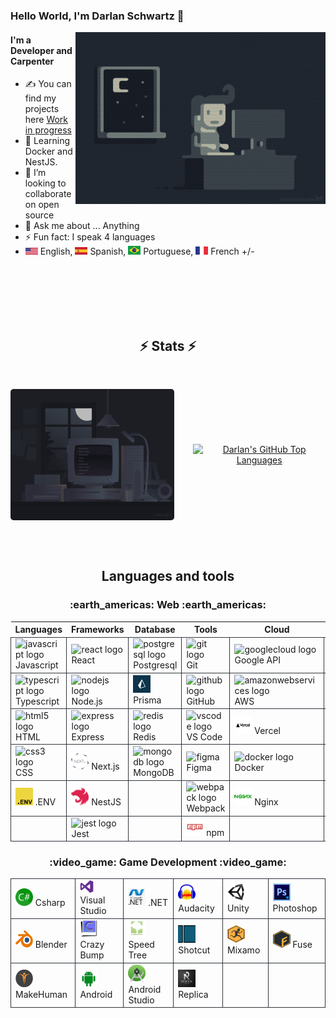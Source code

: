 ### Hello World, I'm Darlan Schwartz  👋

 <img align="right" alt="GIF" src="https://github.com/DarlanSchwartz/DarlanSchwartz/blob/main/Github%20readme%20images/main-gif.gif?raw=true" width="400" height="275" />
 
#### I'm a Developer and Carpenter
- ✍ You can find my projects here <a href="https://darlanschwartz.github.io/My-Portfolio/">Work in progress</a>
- 🌱 Learning Docker and NestJS.
- 👯 I’m looking to collaborate on open source
- 💬 Ask me about ... Anything
- ⚡ Fun fact: I speak 4 languages
- <img align="left top" alt="EUA" width="20px" src="https://raw.githubusercontent.com/DarlanSchwartz/DarlanSchwartz/main/Github%20readme%20images/usa.jpg" /> English,  <img align="left top" alt="Spanish" width="20px" src="https://raw.githubusercontent.com/DarlanSchwartz/DarlanSchwartz/main/Github%20readme%20images/spanish.jpg" />  Spanish,  <img align="left top" alt="Portuguese" width="20px" src="https://raw.githubusercontent.com/DarlanSchwartz/DarlanSchwartz/main/Github%20readme%20images/brazil.jpg" />  Portuguese, <img align="left top" alt="French" width="20px" src="https://raw.githubusercontent.com/DarlanSchwartz/DarlanSchwartz/main/Github%20readme%20images/france.webp" /> French +/-
<br />
<br />
<br />
<br />
<br />
<h2 align="center">⚡ Stats ⚡</h2>
<br>
<p align=center>
  <div align=center style="display:flex; align-items:center; justify-content:center; gap: 30px;">
    <!-- <a href="https://github.com/denvercoder1/github-readme-streak-stats" title="Go to Source">
      <img align="left" style="heigth:20px" src="https://streak-stats.demolab.com/?user=DarlanSchwartz&theme=react&border=61dafb&hide_border=true" alt="DarlanSchwartz" />
    </a> -->
     <a href="https://github.com/denvercoder1/github-readme-streak-stats" title="Go to Source">
      <img align="center" style="height:210px; border-radius:5px;" src="https://github.com/DarlanSchwartz/DarlanSchwartz/blob/main/Github%20readme%20images/stats.gif?raw=true" alt="DarlanSchwartz" />
    </a>
     <a href="https://github.com/DarlanSchwartz/github-readme-stats">
     <img align="center" style="flex-grow:0; flex-shrink:0;" alt="Darlan's GitHub Top Languages" src="https://github-readme-stats.vercel.app/api/top-langs/?username=DarlanSchwartz&title_color=61dafb&text_color=ffffff&icon_color=61dafb&bg_color=20232a&langs_count=10&layout=compact&border_color=61dafb&hide_border=true&size_weight=0.5&count_weight=0.5" />
    </a>
  </div>
</p>
<br />
<br />
<h2 align="center">Languages and tools</h2>
<h3 align="center">:earth_americas: Web :earth_americas:</h3>
<div align="center">
 <table>
    <tbody>
      <tr>
        <th>Languages</th>
        <th>Frameworks</th>
        <th>Database</th>
        <th>Tools</th>
        <th>Cloud</th>
        <th>Others</th>
      </tr>
      <tr>
        <td style="border:1px solid #30363d;" align="left" dir="row">
          <img src="https://cdn.jsdelivr.net/gh/devicons/devicon/icons/javascript/javascript-original.svg" height="28" width="28"
            alt="javascript logo" />
           Javascript
        </td>
        <td style="border:1px solid #30363d;" align="left" dir="row">
          <img src="https://cdn.jsdelivr.net/gh/devicons/devicon/icons/react/react-original.svg" height="28" width="28"
            alt="react logo" />
           React
        </td>
        <td style="border:1px solid #30363d;" align="left" dir="row">
          <img src="https://cdn.jsdelivr.net/gh/devicons/devicon/icons/postgresql/postgresql-original.svg" height="28" width="28"
            alt="postgresql logo" />
           Postgresql
        </td>
        <td style="border:1px solid #30363d;" align="left" dir="row">
          <img src="https://cdn.jsdelivr.net/gh/devicons/devicon/icons/git/git-original.svg" height="28" width="28"
            alt="git logo" />
           Git
        </td>
        <td style="border:1px solid #30363d;" align="left" dir="row">
          <img src="https://cdn.jsdelivr.net/gh/devicons/devicon/icons/googlecloud/googlecloud-original.svg" height="28" width="28"
            alt="googlecloud logo" />
           Google API
        </td>
        <td style="border:1px solid #30363d;" align="left" dir="row">
          <img src="https://skillicons.dev/icons?i=jira" height="28" width="28" alt="jira logo" />
           JIRA
        </td>
      </tr>
      <tr>
        <td style="border:1px solid #30363d;" align="left" dir="row">
          <img src="https://cdn.jsdelivr.net/gh/devicons/devicon/icons/typescript/typescript-original.svg" height="28" width="28"
            alt="typescript logo" />
           Typescript
        </td>
        <td style="border:1px solid #30363d;" align="left" dir="row">
          <img src="https://cdn.jsdelivr.net/gh/devicons/devicon/icons/nodejs/nodejs-original.svg" height="28" width="28"
            alt="nodejs logo" />
           Node.js
        </td>
        <td style="border:1px solid #30363d;" align="left" dir="row">
          <img
            src="https://github.com/DarlanSchwartz/DarlanSchwartz/blob/main/Github%20readme%20images/prisma2.png?raw=true"
            alt="prisma" height="28" width="28" />
           Prisma
        </td>
        <td style="border:1px solid #30363d;" align="left" dir="row">
          <img src="https://skillicons.dev/icons?i=github" height="28" width="28" alt="github logo" />
           GitHub
        </td>
        <td style="border:1px solid #30363d;" align="left" dir="row">
          <img src="https://cdn.jsdelivr.net/gh/devicons/devicon/icons/amazonwebservices/amazonwebservices-original.svg"
            height="28" width="28" alt="amazonwebservices logo" />
           AWS
        </td>
        <td style="border:1px solid #30363d;" align="left" dir="row">
          <img src="https://cdn.jsdelivr.net/gh/devicons/devicon/icons/trello/trello-plain.svg" height="28" width="28"
            alt="jest logo" />
           Trello
        </td>
      </tr>
      <tr>
        <td style="border:1px solid #30363d;" align="left" dir="row">
          <img src="https://cdn.jsdelivr.net/gh/devicons/devicon/icons/html5/html5-original.svg" height="28" width="28"
            alt="html5 logo" />
           HTML
        </td>
        <td style="border:1px solid #30363d;" align="left" dir="row">
          <img src="https://skillicons.dev/icons?i=express" height="28" width="28" alt="express logo" />
           Express
        </td>
        <td style="border:1px solid #30363d;" align="left" dir="row">
          <img src="https://cdn.jsdelivr.net/gh/devicons/devicon/icons/redis/redis-original.svg" height="28" width="28"
            alt="redis logo" />
           Redis
        </td>
        <td style="border:1px solid #30363d;" align="left" dir="row">
          <img src="https://cdn.simpleicons.org/visualstudiocode/007ACC" height="28" width="28" alt="vscode logo" />
           VS Code
        </td>
        <td style="border:1px solid #30363d;" align="left" dir="row">
          <img
            src="https://github.com/DarlanSchwartz/DarlanSchwartz/blob/main/Github%20readme%20images/vercel.jpg?raw=true"
            height="28" width="28" alt="vercel logo" />
           Vercel
        </td>
        <td style="border:1px solid #30363d;" align="left" dir="row">
          <img
            src="https://raw.githubusercontent.com/DarlanSchwartz/DarlanSchwartz/main/Github%20readme%20images/notion.png"
            height="28" width="28" alt="notion logo" />
           Notion
        </td>
      </tr>
      <tr>
        <td style="border:1px solid #30363d;" align="left" dir="row">
          <img src="https://cdn.jsdelivr.net/gh/devicons/devicon/icons/css3/css3-original.svg" height="28" width="28"
            alt="css3 logo" />
           CSS
        </td>
        <td style="border:1px solid #30363d;" align="left" dir="row">
                <img src="https://raw.githubusercontent.com/DarlanSchwartz/DarlanSchwartz/main/Github%20readme%20images/nextjs.png" height="28" width="28"
            alt="next logo" />
           Next.js
        </td>
        <td style="border:1px solid #30363d;" align="left" dir="row">
          <img src="https://cdn.jsdelivr.net/gh/devicons/devicon/icons/mongodb/mongodb-original.svg" height="28" width="28"
            alt="mongodb logo" />
           MongoDB
        </td>
        <td style="border:1px solid #30363d;" align="left" dir="row">
          <img src="https://upload.wikimedia.org/wikipedia/commons/thumb/3/33/Figma-logo.svg/1667px-Figma-logo.svg.png" alt="figma" height="28" width="28" />
           Figma
        </td>
        <td style="border:1px solid #30363d;" align="left" dir="row">
          <img src="https://cdn.jsdelivr.net/gh/devicons/devicon/icons/docker/docker-original.svg" height="28" width="28"
            alt="docker logo" />
           Docker
        </td>
        <td style="border:1px solid #30363d;" align="left" dir="row">
          <img
            src="https://github.com/DarlanSchwartz/DarlanSchwartz/blob/main/Github%20readme%20images/terminal.png?raw=true"
            alt="terminal logo"height="28" width="28" />
           Terminal
        </td>
      </tr>
      <tr>
        <td style="border:1px solid #30363d;" align="left" dir="row">
          <img
            src="https://raw.githubusercontent.com/DarlanSchwartz/DarlanSchwartz/main/Github%20readme%20images/env.png"
            height="28" width="28" alt=".ENV logo" />
           .ENV
        </td>
        <td style="border:1px solid #30363d;" align="left" dir="row">
          <img src="https://raw.githubusercontent.com/devicons/devicon/master/icons/nestjs/nestjs-plain.svg"
            alt="nestjs" height="28" width="28" />
           NestJS
        </td>
        <td style="border:1px solid #30363d;" align="left" dir="row">
        </td>
        <td style="border:1px solid #30363d;" align="left" dir="row">
          <img src="https://cdn.jsdelivr.net/gh/devicons/devicon/icons/webpack/webpack-original.svg" height="28" width="28"
            alt="webpack logo" />
           Webpack
        </td>
        <td style="border:1px solid #30363d;" align="left" dir="row">
          <img src="https://raw.githubusercontent.com/devicons/devicon/master/icons/nginx/nginx-original.svg"
            alt="nginx" height="28" width="28" />
           Nginx
        </td>
        <td style="border:1px solid #30363d;" align="left" dir="row">
          <img src="https://cdn.simpleicons.org/gnubash/4EAA25" height="28" width="28" alt="bash logo" />
           Bash
        </td>
      </tr>
      <tr>
        <td style="border:1px solid #30363d;" align="left" dir="row">
        </td>
        <td style="border:1px solid #30363d;" align="left" dir="row">
          <img src="https://cdn.jsdelivr.net/gh/devicons/devicon/icons/jest/jest-plain.svg" height="28" width="28"
            alt="jest logo" />
           Jest
        </td>
        <td style="border:1px solid #30363d;" align="left" dir="row">
        </td>
        <td style="border:1px solid #30363d;" align="left" dir="row">
        <img src="https://raw.githubusercontent.com/DarlanSchwartz/DarlanSchwartz/main/Github%20readme%20images/npm.png" alt="babel" height="28" width="28" />
           npm
        </td>
        <td style="border:1px solid #30363d;" align="left" dir="row">
        </td>
        <td style="border:1px solid #30363d;" align="left" dir="row">
          <img src="https://www.vectorlogo.zone/logos/babeljs/babeljs-icon.svg" alt="babel" height="28" width="28" />
           Babel
        </td>
      </tr>
    </tbody>
  </table>
  </div>
<h3 align="center">:video_game: Game Development :video_game:</h3>
<div align="center">
  <table>
    <tbody>
      <tr>
        <td style="border:1px solid #30363d;" align="left" dir="row">
          <img
            src="https://raw.githubusercontent.com/DarlanSchwartz/DarlanSchwartz/main/Github%20readme%20images/csharp.png"
            height="28" width="28" alt="csharp logo" />
           Csharp
        </td>
        <td style="border:1px solid #30363d;" align="left" dir="row">
          <img src="https://github.com/DarlanSchwartz/DarlanSchwartz/blob/main/Github%20readme%20images/community.png?raw=true" height="20" alt="vscode logo" />
           Visual Studio 
        </td>
        <td style="border:1px solid #30363d;" align="left" dir="row">
          <img
            src="https://raw.githubusercontent.com/DarlanSchwartz/DarlanSchwartz/main/Github%20readme%20images/net.jpg"
            height="28" width="28" alt=".NET logo" />
           .NET
        </td>
        <td style="border:1px solid #30363d;" align="left" dir="row">
          <img
            src="https://github.com/DarlanSchwartz/DarlanSchwartz/blob/main/Github%20readme%20images/audacity.png?raw=true"
            height="28" width="28" alt="audacity logo" />
           Audacity
        </td>
        <td style="border:1px solid #30363d;" align="left" dir="row">
          <img
            src="https://github.com/DarlanSchwartz/DarlanSchwartz/blob/main/Github%20readme%20images/unity2.png?raw=true"
            height="28" width="28" alt="jest logo" />
           Unity
        </td>
        <td style="border:1px solid #30363d;" align="left" dir="row">
          <img
            src="https://raw.githubusercontent.com/DarlanSchwartz/DarlanSchwartz/main/Github%20readme%20images/photoshop.jpeg"
            height="28" width="28" alt="photoshop logo" />
           Photoshop
        </td>
      </tr>
      <tr>
        <td style="border:1px solid #30363d;" align="left" dir="row">
          <img
            src="https://raw.githubusercontent.com/DarlanSchwartz/DarlanSchwartz/main/Github%20readme%20images/blender2.png"
            height="28" width="28" alt="blender logo" />
           Blender
        </td>
        <td style="border:1px solid #30363d;" align="left" dir="row">
          <img
            src="https://raw.githubusercontent.com/DarlanSchwartz/DarlanSchwartz/main/Github%20readme%20images/crazybump.jpg"
            height="28" width="28" alt="crazy bump logo" />
           Crazy Bump
        </td>
                <td style="border:1px solid #30363d;" align="left" dir="row">
         <img
            src="https://raw.githubusercontent.com/DarlanSchwartz/DarlanSchwartz/main/Github%20readme%20images/speedtree.webp"
            height="28" width="28" alt="speedtree studio logo" />
           Speed Tree
        </td>
        <td style="border:1px solid #30363d;" align="left" dir="row">
          <img
            src="https://github.com/DarlanSchwartz/DarlanSchwartz/blob/main/Github%20readme%20images/shotcut.png?raw=true"
            height="28" width="28" alt="shotcut logo" />
           Shotcut
        </td>
        <td style="border:1px solid #30363d;" align="left" dir="row">
          <img
            src="https://github.com/DarlanSchwartz/DarlanSchwartz/blob/main/Github%20readme%20images/mixamo.png?raw=true"
            height="28" width="28" alt="mixamo logo" />
           Mixamo
        </td>
        <td style="border:1px solid #30363d;" align="left" dir="row">
          <img
            src="https://raw.githubusercontent.com/DarlanSchwartz/DarlanSchwartz/main/Github%20readme%20images/fuse.svg"
            height="28" width="28" alt="mixamo fuse logo" />
           Fuse
        </td>
      </tr>
      <tr>
        <td style="border:1px solid #30363d;" align="left" dir="row">
          <img
            src="https://raw.githubusercontent.com/DarlanSchwartz/DarlanSchwartz/main/Github%20readme%20images/makehuman.png"
            height="28" width="28" alt="makehuman logo" />
           MakeHuman
        </td>
        <td style="border:1px solid #30363d;" align="left" dir="row">
          <img src="https://raw.githubusercontent.com/DarlanSchwartz/DarlanSchwartz/main/Github%20readme%20images/android.png" height="28" width="28" alt="vscode logo" />
           Android
        </td>
        <td style="border:1px solid #30363d;" align="left" dir="row">
          <img
            src="https://raw.githubusercontent.com/DarlanSchwartz/DarlanSchwartz/main/Github%20readme%20images/android-studio.png"
            height="28" width="28" alt="android studio logo" />
           Android Studio
        </td>
 <td style="border:1px solid #30363d;" align="left" dir="row">
          <img
            src="https://github.com/DarlanSchwartz/DarlanSchwartz/blob/main/Github%20readme%20images/replica.png?raw=true"
            height="28" width="28" alt="replica logo" />
           Replica
        </td>
        <td style="border:1px solid #30363d;" align="left" dir="row">
        </td>
          <td style="border:1px solid #30363d;" align="left" dir="row">
        </td>
      </tr>
    </tbody>
  </table>
</div>
